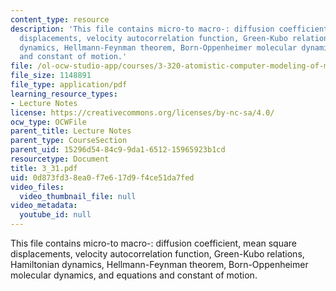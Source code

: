 ```yaml
---
content_type: resource
description: 'This file contains micro-to macro-: diffusion coefficient, mean square
  displacements, velocity autocorrelation function, Green-Kubo relations, Hamiltonian
  dynamics, Hellmann-Feynman theorem, Born-Oppenheimer molecular dynamics, and equations
  and constant of motion.'
file: /ol-ocw-studio-app/courses/3-320-atomistic-computer-modeling-of-materials-sma-5107-spring-2005/0d873fd38ea0f7e617d9f4ce51da7fed_3_31.pdf
file_size: 1148891
file_type: application/pdf
learning_resource_types:
- Lecture Notes
license: https://creativecommons.org/licenses/by-nc-sa/4.0/
ocw_type: OCWFile
parent_title: Lecture Notes
parent_type: CourseSection
parent_uid: 15296d54-84c9-9da1-6512-15965923b1cd
resourcetype: Document
title: 3_31.pdf
uid: 0d873fd3-8ea0-f7e6-17d9-f4ce51da7fed
video_files:
  video_thumbnail_file: null
video_metadata:
  youtube_id: null
---
```

This file contains micro-to macro-: diffusion coefficient, mean square displacements, velocity autocorrelation function, Green-Kubo relations, Hamiltonian dynamics, Hellmann-Feynman theorem, Born-Oppenheimer molecular dynamics, and equations and constant of motion.